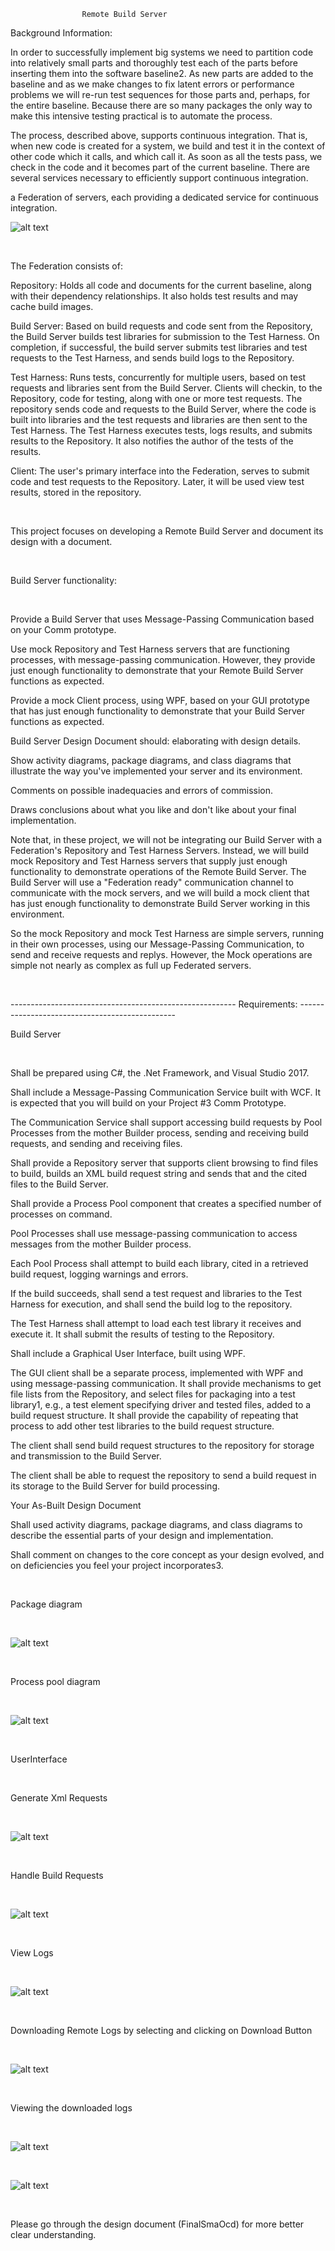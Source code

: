 					Remote Build Server  

Background Information:

In order to successfully implement big systems we need to partition code into relatively small parts and thoroughly test each of the parts before inserting them into the software baseline2. As new parts are added to the baseline and as we make changes to fix latent errors or performance problems we will re-run test sequences for those parts and, perhaps, for the entire baseline. Because there are so many packages the only way to make this intensive testing practical is to automate the process.


The process, described above, supports continuous integration. That is, when new code is created for a system, we build and test it in the context of other code which it calls, and which call it. As soon as all the tests pass, we check in the code and it becomes part of the current baseline. There are several services necessary to efficiently support continuous integration.


a Federation of servers, each providing a dedicated service for continuous integration.

![alt text](https://github.com/RepakaRamateja/Remote-Build-Server/blob/master/images/federation.png)

</br>

The Federation consists of:


Repository:
Holds all code and documents for the current baseline, along with their dependency relationships. It also holds test results and may cache build images.


Build Server:
Based on build requests and code sent from the Repository, the Build Server builds test libraries for submission to the Test Harness. On completion, if successful, the build server submits test libraries and test requests to the Test Harness, and sends build logs to the Repository.



Test Harness:
Runs tests, concurrently for multiple users, based on test requests and libraries sent from the Build Server. Clients will checkin, to the Repository, code for testing, along with one or more test requests. The repository sends code and requests to the Build Server, where the code is built into libraries and the test requests and libraries are then sent to the Test Harness. The Test Harness executes tests, logs results, and submits results to the Repository. It also notifies the author of the tests of the results.


Client:
The user's primary interface into the Federation, serves to submit code and test requests to the Repository. Later, it will be used view test results, stored in the repository.


</br>

This project focuses on  developing  a Remote Build Server and document its design with a document.

</br>

Build Server functionality:

</br>

Provide a Build Server that uses Message-Passing Communication based on your Comm prototype.

Use mock Repository and Test Harness servers that are functioning processes, with message-passing communication. However, they provide just enough functionality to demonstrate that your Remote Build Server functions as expected.

Provide a mock Client process, using WPF, based on your GUI prototype that has just enough functionality to demonstrate that your Build Server functions as expected.

Build Server Design Document should:
elaborating with design details.

Show activity diagrams, package diagrams, and class diagrams that illustrate the way you've implemented your server and its environment.

Comments on possible inadequacies and errors of commission.

Draws conclusions about what you like and don't like about your final implementation.

Note that, in these project, we will not be integrating our Build Server with a Federation's Repository and Test Harness Servers. Instead, we will build mock Repository and Test Harness servers that supply just enough functionality to demonstrate operations of the Remote Build Server. The Build Server will use a "Federation ready" communication channel to communicate with the mock servers, and we will build a mock client that has just enough functionality to demonstrate Build Server working in this environment.


So the mock Repository and mock Test Harness are simple servers, running in their own processes, using our Message-Passing Communication, to send and receive requests and replys. However, the Mock operations are simple not nearly as complex as full up Federated servers.

</br>

--------------------------------------------------------    Requirements:  -----------------------------------------------

Build Server

</br>

Shall be prepared using C#, the .Net Framework, and Visual Studio 2017.

Shall include a Message-Passing Communication Service built with WCF. It is expected that you will build on your Project #3 Comm Prototype.


The Communication Service shall support accessing build requests by Pool Processes from the mother Builder process, sending and receiving build requests, and sending and receiving files.


Shall provide a Repository server that supports client browsing to find files to build, builds an XML build request string and sends that and the cited files to the Build Server.


Shall provide a Process Pool component that creates a specified number of processes on command.


Pool Processes shall use message-passing communication to access messages from the mother Builder process.


Each Pool Process shall attempt to build each library, cited in a retrieved build request, logging warnings and errors.


If the build succeeds, shall send a test request and libraries to the Test Harness for execution, and shall send the build log to the repository.


The Test Harness shall attempt to load each test library it receives and execute it. It shall submit the results of testing to the Repository.


Shall include a Graphical User Interface, built using WPF.


The GUI client shall be a separate process, implemented with WPF and using message-passing communication. It shall provide mechanisms to get file lists from the Repository, and select files for packaging into a test library1, e.g., a test element specifying driver and tested files, added to a build request structure. It shall provide the capability of repeating that process to add other test libraries to the build request structure.


The client shall send build request structures to the repository for storage and transmission to the Build Server.


The client shall be able to request the repository to send a build request in its storage to the Build Server for build processing.


Your As-Built Design Document


Shall used activity diagrams, package diagrams, and class diagrams to describe the essential parts of your design and implementation.


Shall comment on changes to the core concept as your design evolved, and on deficiencies you feel your project incorporates3.

</br>

Package diagram

</br>

![alt text](https://github.com/RepakaRamateja/Remote-Build-Server/blob/master/images/package.png)

</br>

Process pool diagram

</br>

![alt text](https://github.com/RepakaRamateja/Remote-Build-Server/blob/master/images/processpool.png)

</br>

UserInterface 

</br>

Generate Xml Requests

</br>

![alt text](https://github.com/RepakaRamateja/Remote-Build-Server/blob/master/images/1.png)

</br>

Handle Build Requests

</br>

![alt text](https://github.com/RepakaRamateja/Remote-Build-Server/blob/master/images/2.png)

</br>

View Logs

</br>

![alt text](https://github.com/RepakaRamateja/Remote-Build-Server/blob/master/images/3.png)

</br>

Downloading Remote Logs by selecting and clicking on Download Button

</br>

![alt text](https://github.com/RepakaRamateja/Remote-Build-Server/blob/master/images/4.png)

</br>

Viewing the downloaded logs 

</br>

![alt text](https://github.com/RepakaRamateja/Remote-Build-Server/blob/master/images/5.png)


</br>

![alt text](https://github.com/RepakaRamateja/Remote-Build-Server/blob/master/images/6.png)


</br>

Please go through the design document (FinalSmaOcd) for more better clear understanding.
